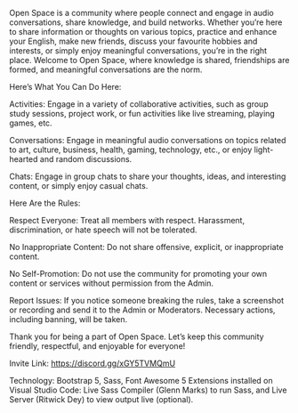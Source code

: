 Open Space is a community where people connect and engage in audio conversations, share knowledge, and build networks. Whether you’re here to share information or thoughts on various topics, practice and enhance your English, make new friends, discuss your favourite hobbies and interests, or simply enjoy meaningful conversations, you’re in the right place. Welcome to Open Space, where knowledge is shared, friendships are formed, and meaningful conversations are the norm.

Here’s What You Can Do Here:

Activities: Engage in a variety of collaborative activities, such as group study sessions, project work, or fun activities like live streaming, playing games, etc.

Conversations: Engage in meaningful audio conversations on topics related to art, culture, business, health, gaming, technology, etc., or enjoy light-hearted and random discussions.

Chats: Engage in group chats to share your thoughts, ideas, and interesting content, or simply enjoy casual chats.

Here Are the Rules:

Respect Everyone:
Treat all members with respect. Harassment, discrimination, or hate speech will not be tolerated.

No Inappropriate Content:
Do not share offensive, explicit, or inappropriate content.

No Self-Promotion:
Do not use the community for promoting your own content or services without permission from the Admin.

Report Issues:
If you notice someone breaking the rules, take a screenshot or recording and send it to the Admin or Moderators. Necessary actions, including banning, will be taken.

Thank you for being a part of Open Space. Let’s keep this community friendly, respectful, and enjoyable for everyone!

Invite Link: https://discord.gg/xGY5TVMQmU

Technology: Bootstrap 5, Sass, Font Awesome 5
Extensions installed on Visual Studio Code: Live Sass Compiler (Glenn Marks) to run Sass, and Live Server (Ritwick Dey) to view output live (optional).
